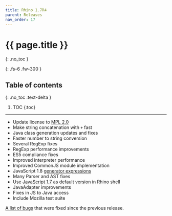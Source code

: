```yaml
---
title: Rhino 1.7R4
parent: Releases
nav_order: 17
---
```


# {{ page.title }}
{: .no_toc }

{: .fs-6 .fw-300 }

## Table of contents
{: .no_toc .text-delta }

1. TOC
{:toc}

---
- Update license to [MPL 2.0](https://www.mozilla.org/MPL/2.0/)
- Make string concatenation with `+` fast
- Java class generation updates and fixes
- Faster number to string conversion
- Several RegExp fixes
- RegExp performance improvements
- ES5 compliance fixes
- Improved interpreter performance
- Improved CommonJS module implementation
- JavaScript 1.8 [generator expressions](https://web.archive.org/web/20210502042346mp_/https://developer.mozilla.org/en-US/docs/Web/JavaScript/New_in_JavaScript/1.8)
- Many Parser and AST fixes
- Use [JavaScript 1.7](https://web.archive.org/web/20210502042346mp_/https://developer.mozilla.org/en-US/docs/Web/JavaScript/New_in_JavaScript/1.7) as default version in Rhino shell
- JavaAdapter improvements
- Fixes in JS to Java access
- Include Mozilla test suite

[A list of bugs](https://bugzilla.mozilla.org/buglist.cgi?chfield=resolution&chfieldfrom=2011-05-09&resolution=FIXED&product=Rhino%20Graveyard&classification=Graveyard&query_format=advanced&chfieldto=2012-06-18&chfieldvalue=FIXED) that were fixed since the previous release.